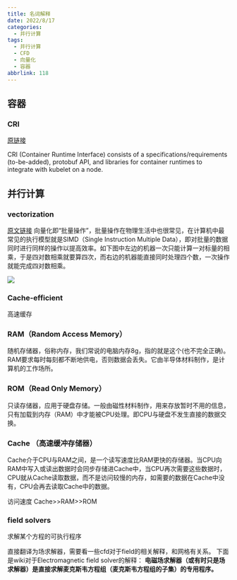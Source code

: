 ```yaml
---
title: 名词解释
date: 2022/8/17
categories:
  - 并行计算
tags:
  - 并行计算
  - CFD
  - 向量化
  - 容器
abbrlink: 118
---
```


## 容器
### CRI
[原链接](https://github.com/kubernetes/community/blob/master/contributors/devel/sig-node/container-runtime-interface.md)

CRI (Container Runtime Interface) consists of a specifications/requirements (to-be-added), protobuf API, and libraries for container runtimes to integrate with kubelet on a node.

## 并行计算

### vectorization
[原文链接](https://zhuanlan.zhihu.com/p/337756824)
向量化即“批量操作”，批量操作在物理生活中也很常见，在计算机中最常见的执行模型就是SIMD（Single Instruction Multiple Data），即对批量的数据同时进行同样的操作以提高效率。如下图中左边的机器一次只能计算一对标量的相乘，于是四对数相乘就要算四次，而右边的机器能直接同时处理四个数，一次操作就能完成四对数相乘。

![](https://pic4.zhimg.com/80/v2-691e76e69b27fd3a24a12b45eccbce8b_1440w.jpg)

### Cache-efficient
高速缓存

### RAM（Random Access Memory）
随机存储器，俗称内存，我们常说的电脑内存8g，指的就是这个(也不完全正确)。RAM要求每时每刻都不断地供电，否则数据会丢失。它由半导体材料制作，是计算机的工作场所。

### ROM（Read Only Memory）
只读存储器，应用于硬盘存储。一般由磁性材料制作，用来存放暂时不用的信息，只有加载到内存（RAM）中才能被CPU处理。即CPU与硬盘不发生直接的数据交换。

### Cache （高速缓冲存储器）
Cache介于CPU与RAM之间，是一个读写速度比RAM更快的存储器。当CPU向RAM中写入或读出数据时会同步存储进Cache中，当CPU再次需要这些数据时，CPU就从Cache读取数据，而不是访问较慢的内存，如需要的数据在Cache中没有，CPU会再去读取Cache中的数据。

访问速度
Cache>>RAM>>ROM

### field solvers
求解某个方程的可执行程序

直接翻译为场求解器，需要看一些cfd对于field的相关解释，和网格有关系。
下面是wiki对于Electromagnetic field solver的解释：
**电磁场求解器（或有时只是场求解器）是直接求解麦克斯韦方程组（麦克斯韦方程组的子集）的专用程序。**
